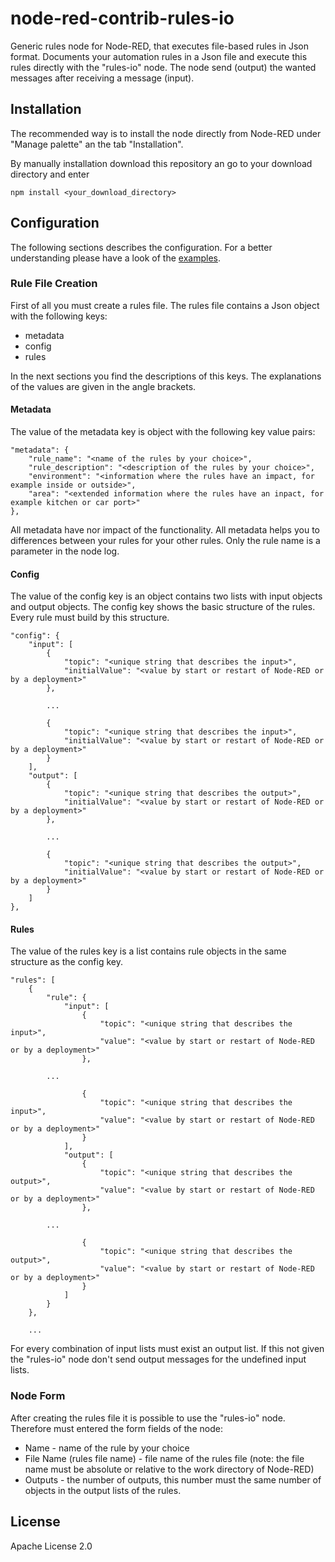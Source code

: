 # node-red-contrib-rules-io

Generic rules node for Node-RED, that executes file-based rules in Json format. Documents your automation rules in a Json file and execute this rules directly with the "rules-io" node. The node send (output) the wanted messages after receiving a message (input).

## Installation

The recommended way is to install the node directly from Node-RED under "Manage palette" an the tab "Installation".

By manually installation download this repository an go to your download directory and enter

    npm install <your_download_directory>

## Configuration

The following sections describes the configuration. For a better understanding please have a look of the [examples](rules-io/examples).

### Rule File Creation

First of all you must create a rules file. The rules file contains a Json object with the following keys:

* metadata
* config
* rules

In the next sections you find the descriptions of this keys. The explanations of the values are given in the angle brackets.

#### Metadata

The value of the metadata key is object with the following key value pairs:

    "metadata": {
        "rule_name": "<name of the rules by your choice>",
        "rule_description": "<description of the rules by your choice>",
        "environment": "<information where the rules have an impact, for example inside or outside>",
        "area": "<extended information where the rules have an inpact, for example kitchen or car port>"
    },

All metadata have nor impact of the functionality. All metadata helps you to differences between your rules for your other rules. Only the rule name is a parameter in the node log.

#### Config

The value of the config key is an object contains two lists with input objects and output objects. The config key shows the basic structure of the rules. Every rule must build by this structure.

    "config": {
        "input": [
            {
                "topic": "<unique string that describes the input>",
                "initialValue": "<value by start or restart of Node-RED or by a deployment>"
            },

            ...

            {
                "topic": "<unique string that describes the input>",
                "initialValue": "<value by start or restart of Node-RED or by a deployment>"
            }
        ],
        "output": [
            {
                "topic": "<unique string that describes the output>",
                "initialValue": "<value by start or restart of Node-RED or by a deployment>"
            },

            ...

            {
                "topic": "<unique string that describes the output>",
                "initialValue": "<value by start or restart of Node-RED or by a deployment>"
            }
        ]
    },

#### Rules

The value of the rules key is a list contains rule objects in the same structure as the config key.

    "rules": [
        {
            "rule": {
                "input": [
                    {
                        "topic": "<unique string that describes the input>",
                        "value": "<value by start or restart of Node-RED or by a deployment>"
                    },

            ...

                    {
                        "topic": "<unique string that describes the input>",
                        "value": "<value by start or restart of Node-RED or by a deployment>"
                    }
                ],
                "output": [
                    {
                        "topic": "<unique string that describes the output>",
                        "value": "<value by start or restart of Node-RED or by a deployment>"
                    },

            ...

                    {
                        "topic": "<unique string that describes the output>",
                        "value": "<value by start or restart of Node-RED or by a deployment>"
                    }
                ]
            }
        },

        ...

For every combination of input lists must exist an output list. If this not given the "rules-io" node don't send output messages for the undefined input lists.

### Node Form

After creating the rules file it is possible to use the "rules-io" node. Therefore must entered the form fields of the node:

* Name - name of the rule by your choice
* File Name (rules file name) - file name of the rules file (note: the file name must be absolute or relative to the work directory of Node-RED)
* Outputs - the number of outputs, this number must the same number of objects in the output lists of the rules.

## License

Apache License 2.0
